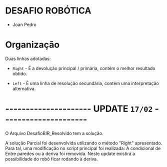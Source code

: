 # DESAFIO ROBÓTICA

- Joan Pedro

# Organização

Duas linhas adotadas:

- `Right` - É a devolução principal / primária, contém o melhor resultado obtido.

- `Left` - É uma linha de resolução secundária, contém uma interpretação alternativa.


# --------------------- UPDATE `17/02` ---------------------

O Arquivo DesafioBIR_Resolvido tem a solução. 

A solução Parcial foi desenvolvida utilizando o método "Right" apresentado. 
Para tal, uma modificação no script principal foi realizada: A condicional de Entre paredes ou à deriva foi removida.
Neste update existirá a possibilidade do robô ficar rodando à deriva. 
  

